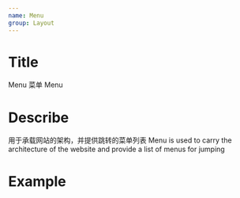 ```yaml
---
name: Menu
group: Layout
---
```


# Title

Menu 菜单
Menu

# Describe

用于承载网站的架构，并提供跳转的菜单列表
Menu is used to carry the architecture of the website and provide a list of menus for jumping

# Example
